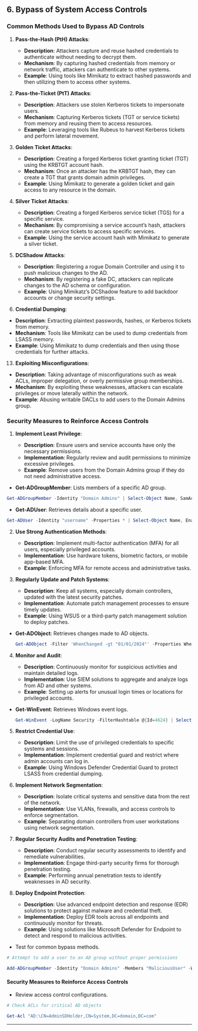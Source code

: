 ## 6. **Bypass of System Access Controls**

### **Common Methods Used to Bypass AD Controls**

1. **Pass-the-Hash (PtH) Attacks**:

   - **Description**: Attackers capture and reuse hashed credentials to authenticate without needing to decrypt them.
   - **Mechanism**: By capturing hashed credentials from memory or network traffic, attackers can authenticate to other systems.
   - **Example**: Using tools like Mimikatz to extract hashed passwords and then utilizing them to access other systems.

3. **Pass-the-Ticket (PtT) Attacks**:

   - **Description**: Attackers use stolen Kerberos tickets to impersonate users.
   - **Mechanism**: Capturing Kerberos tickets (TGT or service tickets) from memory and reusing them to access resources.
   - **Example**: Leveraging tools like Rubeus to harvest Kerberos tickets and perform lateral movement.

5. **Golden Ticket Attacks**:

   - **Description**: Creating a forged Kerberos ticket granting ticket (TGT) using the KRBTGT account hash.
   - **Mechanism**: Once an attacker has the KRBTGT hash, they can create a TGT that grants domain admin privileges.
   - **Example**: Using Mimikatz to generate a golden ticket and gain access to any resource in the domain.

7. **Silver Ticket Attacks**:

   - **Description**: Creating a forged Kerberos service ticket (TGS) for a specific service.
   - **Mechanism**: By compromising a service account’s hash, attackers can create service tickets to access specific services.
   - **Example**: Using the service account hash with Mimikatz to generate a silver ticket.

9. **DCShadow Attacks**:

   - **Description**: Registering a rogue Domain Controller and using it to push malicious changes to the AD.
   - **Mechanism**: By registering a fake DC, attackers can replicate changes to the AD schema or configuration.
   - **Example**: Using Mimikatz’s DCShadow feature to add backdoor accounts or change security settings.

11. **Credential Dumping**:

   - **Description**: Extracting plaintext passwords, hashes, or Kerberos tickets from memory.
   - **Mechanism**: Tools like Mimikatz can be used to dump credentials from LSASS memory.
   - **Example**: Using Mimikatz to dump credentials and then using those credentials for further attacks.

13. **Exploiting Misconfigurations**:

   - **Description**: Taking advantage of misconfigurations such as weak ACLs, improper delegation, or overly permissive group memberships.
   - **Mechanism**: By exploiting these weaknesses, attackers can escalate privileges or move laterally within the network.
   - **Example**: Abusing writable DACLs to add users to the Domain Admins group.

### Security Measures to Reinforce Access Controls

1. **Implement Least Privilege**:

   - **Description**: Ensure users and service accounts have only the necessary permissions.
   - **Implementation**: Regularly review and audit permissions to minimize excessive privileges.
   - **Example**: Remove users from the Domain Admins group if they do not need administrative access.
  
  - **Get-ADGroupMember**: Lists members of a specific AD group.
  ```powershell
  Get-ADGroupMember -Identity "Domain Admins" | Select-Object Name, SamAccountName
  ```
  - **Get-ADUser**: Retrieves details about a specific user.
  ```powershell
  Get-ADUser -Identity "username" -Properties * | Select-Object Name, Enabled, LastLogonDate, PasswordLastSet
  ```

2. **Use Strong Authentication Methods**:

   - **Description**: Implement multi-factor authentication (MFA) for all users, especially privileged accounts.
   - **Implementation**: Use hardware tokens, biometric factors, or mobile app-based MFA.
   - **Example**: Enforcing MFA for remote access and administrative tasks.

3. **Regularly Update and Patch Systems**:

   - **Description**: Keep all systems, especially domain controllers, updated with the latest security patches.
   - **Implementation**: Automate patch management processes to ensure timely updates.
   - **Example**: Using WSUS or a third-party patch management solution to deploy patches.
  
- **Get-ADObject**: Retrieves changes made to AD objects.
  ```powershell
  Get-ADObject -Filter 'WhenChanged -gt "01/01/2024"' -Properties WhenChanged, Name, ObjectClass
  ```


4. **Monitor and Audit**:

   - **Description**: Continuously monitor for suspicious activities and maintain detailed logs.
   - **Implementation**: Use SIEM solutions to aggregate and analyze logs from AD and other systems.
   - **Example**: Setting up alerts for unusual login times or locations for privileged accounts.
  
- **Get-WinEvent**: Retrieves Windows event logs.
  ```powershell
  Get-WinEvent -LogName Security -FilterHashtable @{Id=4624} | Select-Object TimeCreated, Message | Out-File "C:\Logs\LogonEvents.txt"
  ```

5. **Restrict Credential Use**:

   - **Description**: Limit the use of privileged credentials to specific systems and sessions.
   - **Implementation**: Implement credential guard and restrict where admin accounts can log in.
   - **Example**: Using Windows Defender Credential Guard to protect LSASS from credential dumping.

6. **Implement Network Segmentation**:

   - **Description**: Isolate critical systems and sensitive data from the rest of the network.
   - **Implementation**: Use VLANs, firewalls, and access controls to enforce segmentation.
   - **Example**: Separating domain controllers from user workstations using network segmentation.

7. **Regular Security Audits and Penetration Testing**:

   - **Description**: Conduct regular security assessments to identify and remediate vulnerabilities.
   - **Implementation**: Engage third-party security firms for thorough penetration testing.
   - **Example**: Performing annual penetration tests to identify weaknesses in AD security.

8. **Deploy Endpoint Protection**:

   - **Description**: Use advanced endpoint detection and response (EDR) solutions to protect against malware and credential theft.
   - **Implementation**: Deploy EDR tools across all endpoints and continuously monitor for threats.
   - **Example**: Using solutions like Microsoft Defender for Endpoint to detect and respond to malicious activities.

- Test for common bypass methods.

```powershell
# Attempt to add a user to an AD group without proper permissions

Add-ADGroupMember -Identity "Domain Admins" -Members "MaliciousUser" -WhatIf
```

#### **Security Measures to Reinforce Access Controls**

- Review access control configurations.

```powershell
# Check ACLs for critical AD objects

Get-Acl "AD:\CN=AdminSDHolder,CN=System,DC=domain,DC=com"
```

---
